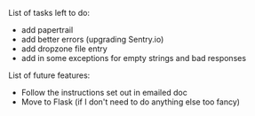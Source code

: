 List of tasks left to do:
- add papertrail
- add better errors (upgrading Sentry.io)
- add dropzone file entry
- add in some exceptions for empty strings and bad responses

List of future features:
- Follow the instructions set out in emailed doc
- Move to Flask (if I don't need to do anything else too fancy)
